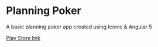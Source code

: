 # Planning Poker

A basic planning poker app created using Iconic & Angular 5

[Play Store link](https://play.google.com/store/apps/details?id=com.stebakerdev.planningpokerionic)
